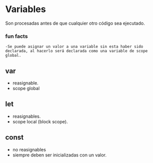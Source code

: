 # Variables

Son procesadas antes de que cualquier otro código sea ejecutado.

### fun facts

    -Se puede asignar un valor a una variable sin esta haber sido declarada, al hacerlo será declarada como una variable de scope global.

## var

- reasignable.
- scope global

## let

- reasignables.
- scope local (block scope).

## const

- no reasignables
- siempre deben ser inicializadas con un valor.
